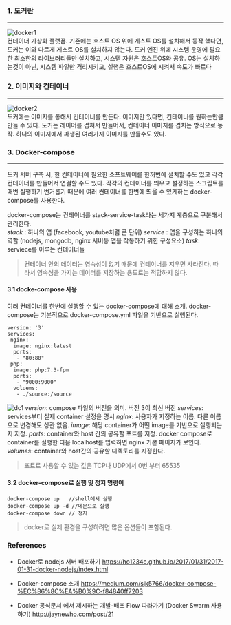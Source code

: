 ### 1. 도커란
***
![docker1](https://ho1234c.github.io/images/2017-01-31-docker-nodejs/2.png)  
컨테이너 가상화 플랫폼. 기존에는 호스트 OS 위에 게스트 OS를 설치해서 동작 했다면, 도커는 이와 다르게 게스트 OS를 설치하지 않는다. 도커 엔진 위에 시스템 운영에 필요한 최소한의 라이브러리들만 설치하고, 시스템 자원은 호스트OS와 공유. OS는 설치하는것이 아닌, 시스템 파일만 격리시키고, 실행은 호스트OS에 시켜서 속도가 빠르다

### 2. 이미지와 컨테이너
***
![docker2](https://ho1234c.github.io/images/2017-01-31-docker-nodejs/3.png)  
도커에는 이미지를 통해서 컨테이너를 만든다. 이미지만 있다면, 컨테이너를 원하는만큼 만들 수 있다. 도커는 레이어를 겹쳐서 만들어서, 컨테이너 이미지를 겹치는 방식으로 동작. 하나의 이미지에서 파생된 여러가지 이미지를 만들수도 있다. 

### 3. Docker-compose
***
도커 서버 구축 시, 한 컨테이너에 필요한 소프트웨어를 한꺼번에 설치할 수도 있고 각각 컨테이너를 만들어서 연결할 수도 있다. 각각의 컨테이너를 띄우고 설정하는 스크립트를 매번 실행하기 번거롭기 때문에 여러 컨테이너를 한번에 띄울 수 있게하는 docker-compose를 사용한다.

docker-compose는 컨테이너를 stack-service-task라는 세가지  계층으로 구분해서 관리한다.  
_stack_ : 하나의 앱 (facebook, youtube처럼 큰 단위)
_service_ : 앱을 구성하는 하나의 역할 (nodejs, mongodb, nginx 서버등 앱을 작동하기 위한 구성요소)
_task_: serviece를 이루는 컨테이너들
> 컨테이너 안의 데이터는 영속성이 없기 때문에 컨테이너를 지우면 사라진다. 따라서 영속성을 가지는 데이터를 저장하는 용도로는 적합하지 않다.

#### 3.1 docke-compose 사용
여러 컨테이너를 한번에 실행할 수 있는 docker-compose에 대해 소개.
docker-compose는 기본적으로 docker-compose.yml 파일을 기반으로 실행된다. 

```
version: '3'
services:
 nginx:
  image: nginx:latest
  ports:
   - "80:80"
 php:
  image: php:7.3-fpm
  ports:
   - "9000:9000"
  voluems:
   - ./source:/source
```
![dc1](https://miro.medium.com/max/1828/1*JCbYpCF4U-fF08Ef3l2o3g.png)
_version_: compose 파일의 버전을 의미. 버전 3이 최신 버전
_services_: services부터 실제 container 설정을 명시
_nginx_: 사용자가 지정하는 이름. 다른 이름으로 변경해도 상관 없음.
_image_: 해당 container가 어떤 image를 기반으로 실행되는지 지정. 
_ports_: container와 host 간의 공유할 포트를 지정. docker compose로 container를 실행한 다음 localhost를 입력하면 nginx 기본 페이지가 보인다. 
_volumes_: container와 host간의 공유할 디렉토리를 지정한다. 

> 포트로 사용할 수 있는 값은 TCP나 UDP에서 0번 부터 65535 
#### 3.2 docker-compose로 실행 및 정지 명령어
```
docker-compose up   //shell에서 실행
docker-compose up -d //데몬으로 실행
docker-compose down // 정지
```
> docker로 실제 환경을 구성하려면 많은 옵션들이 포함된다. 

### References
- Docker로 nodejs 서버 배포하기
https://ho1234c.github.io/2017/01/31/2017-01-31-docker-nodejs/index.html
- Docker-compose 소개
https://medium.com/sjk5766/docker-compose-%EC%86%8C%EA%B0%9C-f84840ff7203

- Docker 공식문서 에서 제시하는 개발-배포 Flow 따라가기 (Docker Swarm 사용하기)
http://jaynewho.com/post/21

